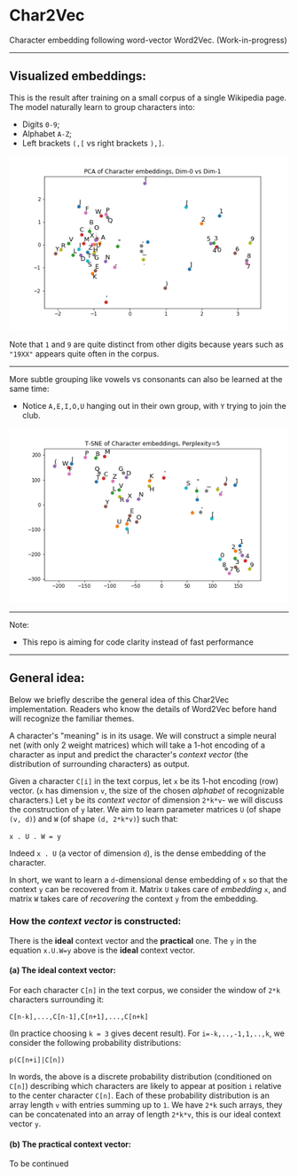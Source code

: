 # Char2Vec
Character embedding following word-vector Word2Vec. (Work-in-progress)

---

## Visualized embeddings:

This is the result after training on a small corpus of a single Wikipedia page. The model naturally learn to group characters into:
- Digits `0-9`;
- Alphabet `A-Z`;
- Left brackets `(,[` vs right brackets `),]`.

![alt text](docs/PCA-0-1.png "PCA 0-1 ")

Note that `1` and `9` are quite distinct from other digits because years such as `"19XX"` appears quite often in the corpus.

---

More subtle grouping like vowels vs consonants can also be learned at the same time:
- Notice `A,E,I,O,U` hanging out in their own group, with `Y` trying to join the club.

![alt text](docs/T-SNE_p5.png "PCA 4-5")

---

Note:

* This repo is aiming for code clarity instead of fast performance

---

## General idea:

Below we briefly describe the general idea of this Char2Vec implementation. Readers who know the details of Word2Vec before hand will recognize the familiar themes.

A character's "meaning" is in its usage. We will construct a simple neural net (with only 2 weight matrices) which will take a 1-hot encoding of a character as input and predict the character's _context vector_ (the distribution of surrounding characters) as output.

Given a character `C[i]` in the text corpus, let `x` be its 1-hot encoding (row) vector. (`x` has dimension `v`, the size of the chosen _alphabet_ of recognizable characters.) Let `y` be its _context vector_ of dimension `2*k*v`- we will discuss the construction of `y` later. We aim to learn parameter matrices `U` (of shape `(v, d)`) and `W` (of shape `(d, 2*k*v)`) such that:

`x . U . W = y`

Indeed `x . U` (a vector of dimension `d`), is the dense embedding of the character.

In short, we want to learn a `d`-dimensional dense embedding of `x` so that the context `y` can be recovered from it. Matrix `U` takes care of _embedding_ `x`, and matrix `W` takes care of _recovering_ the context `y` from the embedding.

### How the _context vector_ is constructed:
There is the **ideal** context vector and the **practical** one. The `y` in the equation `x.U.W=y` above is the **ideal** context vector.

#### (a) The ideal context vector:

For each character `C[n]` in the text corpus, we consider the window of `2*k` characters surrounding it:
```
C[n-k],...,C[n-1],C[n+1],...,C[n+k]
```
(In practice choosing `k = 3` gives decent result). For `i=-k,..,-1,1,..,k`, we consider the following probability distributions:
```
p(C[n+i]|C[n])
```
In words, the above is a discrete probability distribution (conditioned on `C[n]`) describing which characters are likely to appear at position `i` relative to the center character `C[n]`. Each of these probability distribution is an array length `v` with entries summing up to `1`. We have `2*k` such arrays, they can be concatenated into an array of length `2*k*v`, this is our ideal context vector `y`.

#### (b) The practical context vector:

To be continued
